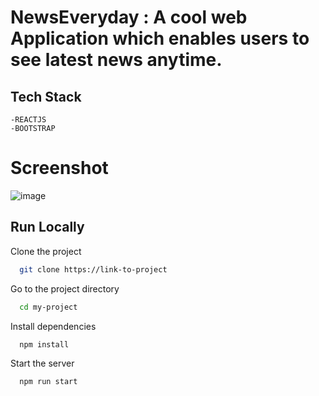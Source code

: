 # NewsEveryday : A cool web Application which enables users to see latest news anytime.

## Tech Stack
```
-REACTJS
-BOOTSTRAP
```

# Screenshot

![image](https://github.com/MohitGarg1234/newsapp-React-Js/assets/92513931/e86803c3-fa36-4565-8fec-13be701fe59c)



## Run Locally
Clone the project
```bash
  git clone https://link-to-project
```


Go to the project directory
```bash
  cd my-project
```
Install dependencies
```bash
  npm install
```
Start the server

```bash
  npm run start
```
